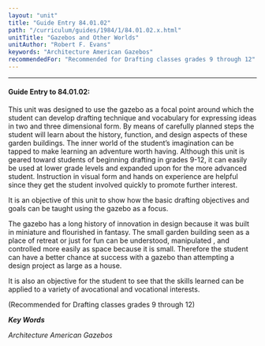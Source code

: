 ```yaml
---
layout: "unit"
title: "Guide Entry 84.01.02"
path: "/curriculum/guides/1984/1/84.01.02.x.html"
unitTitle: "Gazebos and Other Worlds"
unitAuthor: "Robert F. Evans"
keywords: "Architecture American Gazebos"
recommendedFor: "Recommended for Drafting classes grades 9 through 12"
---
```

<body>
<hr/>
<h4>
Guide Entry to 84.01.02:
</h4>
This unit was designed to use the gazebo as a focal point around which the student can develop drafting technique and vocabulary for expressing ideas in two and three dimensional form.  By means of carefully planned steps the student will learn about the history, function, and design aspects of these garden buildings.  The inner world of the student’s imagination can be tapped to make learning an adventure worth having.  Although this unit is geared toward students of beginning drafting in grades 9-12, it can easily be used at lower grade levels and expanded upon for the more advanced student. Instruction in visual form and hands on experience are helpful since they get the student involved quickly to promote further interest.
<p>
It is an objective of this unit to show how the basic drafting objectives and goals can be taught using the gazebo as a focus.
</p>
<p>
The gazebo has a long history of innovation in design because it was built in miniature and flourished in fantasy.  The small garden building seen as a place of retreat or just for fun can be understood, manipulated , and controlled more easily as space because it is small.  Therefore the student can have a better chance at success with a gazebo than attempting a design project as large as a house.
</p>
<p>
It is also an objective for the student to see that the skills learned can be applied to a variety of avocational and vocational interests.
</p>
<p>
(Recommended for Drafting classes grades 9 through 12)
</p>
<p>
<b>
<i>
Key Words
</i>
</b>
<br/>
</p>
<p>
<i>
Architecture American Gazebos
</i>
</p>
</body>